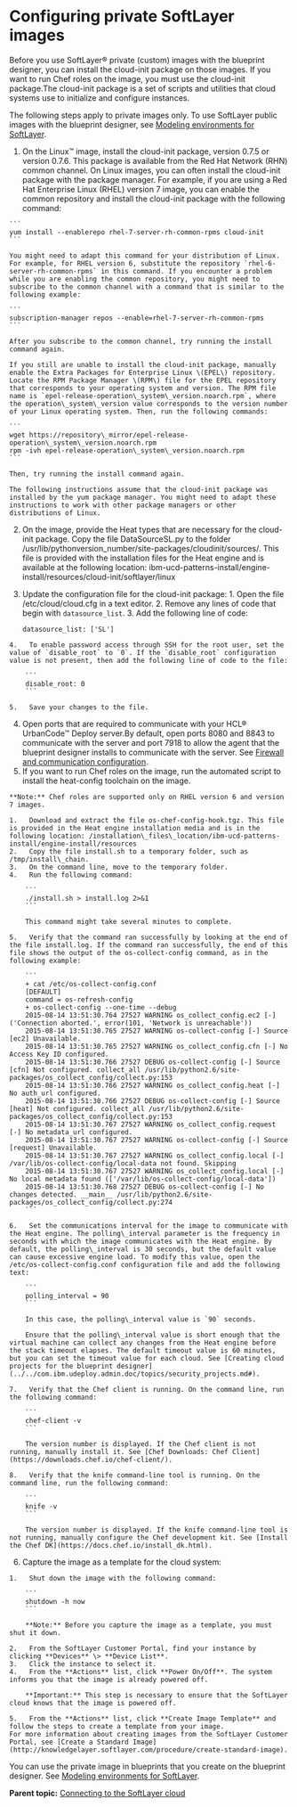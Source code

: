 # Configuring private SoftLayer images

Before you use SoftLayer® private \(custom\) images with the blueprint designer, you can install the cloud-init package on those images. If you want to run Chef roles on the image, you must use the cloud-init package.The cloud-init package is a set of scripts and utilities that cloud systems use to initialize and configure instances.

The following steps apply to private images only. To use SoftLayer public images with the blueprint designer, see [Modeling environments for SoftLayer](blueprint_edit_softlayer.md).

1.   On the Linux™ image, install the cloud-init package, version 0.7.5 or version 0.7.6. This package is available from the Red Hat Network \(RHN\) common channel. On Linux images, you can often install the cloud-init package with the package manager. For example, if you are using a Red Hat Enterprise Linux \(RHEL\) version 7 image, you can enable the common repository and install the cloud-init package with the following command:

    ```
    yum install --enablerepo rhel-7-server-rh-common-rpms cloud-init
    ```

    You might need to adapt this command for your distribution of Linux. For example, for RHEL version 6, substitute the repository `rhel-6-server-rh-common-rpms` in this command. If you encounter a problem while you are enabling the common repository, you might need to subscribe to the common channel with a command that is similar to the following example:

    ```
    subscription-manager repos --enable=rhel-7-server-rh-common-rpms
    ```

    After you subscribe to the common channel, try running the install command again.

    If you still are unable to install the cloud-init package, manually enable the Extra Packages for Enterprise Linux \(EPEL\) repository. Locate the RPM Package Manager \(RPM\) file for the EPEL repository that corresponds to your operating system and version. The RPM file name is `epel-release-operation\_system\_version.noarch.rpm`, where the operation\_system\_version value corresponds to the version number of your Linux operating system. Then, run the following commands:

    ```
    wget https://repository\_mirror/epel-release-operation\_system\_version.noarch.rpm
    rpm -ivh epel-release-operation\_system\_version.noarch.rpm
    ```

    Then, try running the install command again.

    The following instructions assume that the cloud-init package was installed by the yum package manager. You might need to adapt these instructions to work with other package managers or other distributions of Linux.

2.   On the image, provide the Heat types that are necessary for the cloud-init package. Copy the file DataSourceSL.py to the folder /usr/lib/pythonversion\_number/site-packages/cloudinit/sources/. This file is provided with the installation files for the Heat engine and is available at the following location: ibm-ucd-patterns-install/engine-install/resources/cloud-init/softlayer/linux 
3.   Update the configuration file for the cloud-init package: 
    1.   Open the file /etc/cloud/cloud.cfg in a text editor. 
    2.   Remove any lines of code that begin with `datasource_list`. 
    3.   Add the following line of code: 

        ```
        datasource_list: ['SL']
        ```

    4.   To enable password access through SSH for the root user, set the value of `disable_root` to `0`. If the `disable_root` configuration value is not present, then add the following line of code to the file:

        ```
        disable_root: 0
        ```

    5.   Save your changes to the file. 
4.  Open ports that are required to communicate with your HCL® UrbanCode™ Deploy server.By default, open ports 8080 and 8843 to communicate with the server and port 7918 to allow the agent that the blueprint designer installs to communicate with the server. See [Firewall and communication configuration](../../com.ibm.udeploy.install.doc/topics/agent_firewalls.md#).
5.   If you want to run Chef roles on the image, run the automated script to install the heat-config toolchain on the image. 

    **Note:** Chef roles are supported only on RHEL version 6 and version 7 images.

    1.   Download and extract the file os-chef-config-hook.tgz. This file is provided in the Heat engine installation media and is in the following location: /installation\_files\_location/ibm-ucd-patterns-install/engine-install/resources 
    2.   Copy the file install.sh to a temporary folder, such as /tmp/install\_chain. 
    3.   On the command line, move to the temporary folder. 
    4.   Run the following command: 

        ```
        ./install.sh > install.log 2>&1
        ```

        This command might take several minutes to complete.

    5.   Verify that the command ran successfully by looking at the end of the file install.log. If the command ran successfully, the end of this file shows the output of the os-collect-config command, as in the following example:

        ```
        + cat /etc/os-collect-config.conf
        [DEFAULT]
        command = os-refresh-config
        + os-collect-config --one-time --debug
        2015-08-14 13:51:30.764 27527 WARNING os_collect_config.ec2 [-] ('Connection aborted.', error(101, 'Network is unreachable'))
        2015-08-14 13:51:30.765 27527 WARNING os-collect-config [-] Source [ec2] Unavailable.
        2015-08-14 13:51:30.765 27527 WARNING os_collect_config.cfn [-] No Access Key ID configured.
        2015-08-14 13:51:30.766 27527 DEBUG os-collect-config [-] Source [cfn] Not configured. collect_all /usr/lib/python2.6/site-packages/os_collect_config/collect.py:153
        2015-08-14 13:51:30.766 27527 WARNING os_collect_config.heat [-] No auth_url configured.
        2015-08-14 13:51:30.766 27527 DEBUG os-collect-config [-] Source [heat] Not configured. collect_all /usr/lib/python2.6/site-packages/os_collect_config/collect.py:153
        2015-08-14 13:51:30.767 27527 WARNING os_collect_config.request [-] No metadata_url configured.
        2015-08-14 13:51:30.767 27527 WARNING os-collect-config [-] Source [request] Unavailable.
        2015-08-14 13:51:30.767 27527 WARNING os_collect_config.local [-] /var/lib/os-collect-config/local-data not found. Skipping
        2015-08-14 13:51:30.767 27527 WARNING os_collect_config.local [-] No local metadata found (['/var/lib/os-collect-config/local-data'])
        2015-08-14 13:51:30.768 27527 DEBUG os-collect-config [-] No changes detected. __main__ /usr/lib/python2.6/site-packages/os_collect_config/collect.py:274
        ```

    6.   Set the communications interval for the image to communicate with the Heat engine. The polling\_interval parameter is the frequency in seconds with which the image communicates with the Heat engine. By default, the polling\_interval is 30 seconds, but the default value can cause excessive engine load. To modify this value, open the /etc/os-collect-config.conf configuration file and add the following text:

        ```
        polling_interval = 90
        ```

        In this case, the polling\_interval value is `90` seconds.

        Ensure that the polling\_interval value is short enough that the virtual machine can collect any changes from the Heat engine before the stack timeout elapses. The default timeout value is 60 minutes, but you can set the timeout value for each cloud. See [Creating cloud projects for the blueprint designer](../../com.ibm.udeploy.admin.doc/topics/security_projects.md#).

    7.   Verify that the Chef client is running. On the command line, run the following command:

        ```
        chef-client -v
        ```

        The version number is displayed. If the Chef client is not running, manually install it. See [Chef Downloads: Chef Client](https://downloads.chef.io/chef-client/).

    8.   Verify that the knife command-line tool is running. On the command line, run the following command:

        ```
        knife -v
        ```

        The version number is displayed. If the knife command-line tool is not running, manually configure the Chef development kit. See [Install the Chef DK](https://docs.chef.io/install_dk.html).

6.   Capture the image as a template for the cloud system: 

    1.   Shut down the image with the following command: 

        ```
        shutdown -h now
        ```

        **Note:** Before you capture the image as a template, you must shut it down.

    2.   From the SoftLayer Customer Portal, find your instance by clicking **Devices** \> **Device List**. 
    3.   Click the instance to select it. 
    4.   From the **Actions** list, click **Power On/Off**. The system informs you that the image is already powered off.

        **Important:** This step is necessary to ensure that the SoftLayer cloud knows that the image is powered off.

    5.   From the **Actions** list, click **Create Image Template** and follow the steps to create a template from your image. 
    For more information about creating images from the SoftLayer Customer Portal, see [Create a Standard Image](http://knowledgelayer.softlayer.com/procedure/create-standard-image).


You can use the private image in blueprints that you create on the blueprint designer. See [Modeling environments for SoftLayer](blueprint_edit_softlayer.md).

**Parent topic:** [Connecting to the SoftLayer cloud](../../com.ibm.edt.doc/topics/cloud_connect_softlayer.md)


